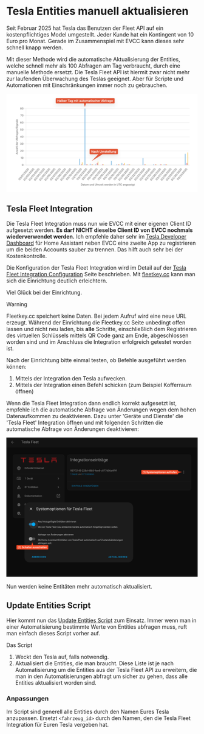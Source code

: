 # Tesla Entities manuell aktualisieren

Seit Februar 2025 hat Tesla das Benutzen der Fleet API auf ein kostenpflichtiges Model umgestellt. Jeder Kunde hat ein Kontingent von 10 Euro pro Monat. Gerade im Zusammenspiel mit EVCC kann dieses sehr schnell knapp werden.

Mit dieser Methode wird die automatische Aktualisierung der Entities, welche schnell mehr als 100 Abfragen am Tag verbraucht, durch eine manuelle Methode ersetzt. Die Tesla Fleet API ist hiermit zwar nicht mehr zur laufenden Überwachung des Teslas geeignet. Aber für Scripte und Automationen mit Einschränkungen immer noch zu gebrauchen.

![Reduzierung der Datenabfrage mit dieser Methode](./img/datenabfrage.png)

## Tesla Fleet Integration

Die Tesla Fleet Integration muss nun wie EVCC mit einer eigenen Client ID aufgesetzt werden. **Es darf NICHT dieselbe Client ID von EVCC nochmals wiederverwendet werden.** Ich empfehle daher sehr im [Tesla Developer Dashboard](https://developer.tesla.com/de_DE/dashboard) für Home Assistant neben EVCC eine zweite App zu registrieren um die beiden Accounts sauber zu trennen. Das hilft auch sehr bei der Kostenkontrolle.

Die Konfiguration der Tesla Fleet Integration wird im Detail auf der [Tesla Fleet Integration Configuration](https://www.home-assistant.io/integrations/tesla_fleet/#configuration) Seite beschrieben. Mit [fleetkey.cc](https://fleetkey.cc/) kann man sich die Einrichtung deutlich erleichtern.

Viel Glück bei der Einrichtung.

> [!WARNING]
> Fleetkey.cc speichert keine Daten. Bei jedem Aufruf wird eine neue URL erzeugt. Während der Einrichtung die Fleetkey.cc Seite unbedingt offen lassen und nicht neu laden, bis **alle** Schritte, einschließlich dem Registrieren des virtuellen Schlüssels mittels QR Code ganz am Ende, abgeschlossen worden sind und im Anschluss die Integration erfolgreich getestet worden ist.

Nach der Einrichtung bitte einmal testen, ob Befehle ausgeführt werden können:
1. Mittels der Integration den Tesla aufwecken.
2. Mittels der Integration einen Befehl schicken (zum Beispiel Kofferraum öffnen)

Wenn die Tesla Fleet Integration dann endlich korrekt aufgesetzt ist, empfehle ich die automatische Abfrage von Änderungen wegen dem hohen Datenaufkommen zu deaktivieren. Dazu unter 'Geräte und Dienste' die 'Tesla Fleet' Integration öffnen und mit folgenden Schritten die automatische Abfrage von Änderungen deaktivieren:

![Abfrage von Änderungen deaktivieren](./img/abfrage-deaktivieren.png)

Nun werden keine Entitäten mehr automatisch aktualisiert.

## Update Entities Script

Hier kommt nun das [Update Entities Script](./update-entities.yaml) zum Einsatz. Immer wenn man in einer Automatisierung bestimmte Werte von Entities abfragen muss, ruft man einfach dieses Script vorher auf.

Das Script
1. Weckt den Tesla auf, falls notwendig.
2. Aktualisiert die Entities, die man braucht. Diese Liste ist je nach Automatisierung um die Entities aus der Tesla Fleet API zu erweitern, die man in den Automatisierungen abfragt um sicher zu gehen, dass alle Entities aktualisiert worden sind.

### Anpassungen
Im Script sind generell alle Entities durch den Namen Eures Tesla anzupassen. Ersetzt `<fahrzeug_id>` durch den Namen, den die Tesla Fleet Integration für Euren Tesla vergeben hat.
